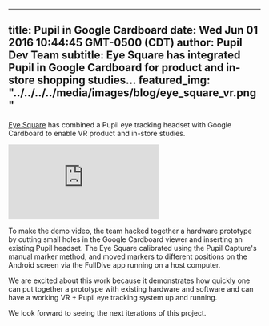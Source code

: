 ---
 title: Pupil in Google Cardboard
 date: Wed Jun 01 2016 10:44:45 GMT-0500 (CDT)
 author: Pupil Dev Team
 subtitle: Eye Square has integrated Pupil in Google Cardboard for product and in-store shopping studies...
 featured_img: "../../../../media/images/blog/eye_square_vr.png"  
 ---

[Eye Square](http://www.eye-square.com/itx/) has combined a Pupil eye tracking headset with Google Cardboard to enable VR product and in-store studies. 

<div class="Feature-video-container-16by9">
  <iframe class="Feature-video" src="https://player.vimeo.com/video/168907965?title=0&byline=0&portrait=0" frameborder="0" allowfullscreen></iframe>
</div>

To make the demo video, the team hacked together a hardware prototype by cutting small holes in the Google Cardboard viewer and inserting an existing Pupil headset. The Eye Square calibrated using the Pupil Capture's manual marker method, and moved markers to different positions on the Android screen via the FullDive app running on a host computer.

We are excited about this work because it demonstrates how quickly one can put together a prototype with existing hardware and software and can have a working VR + Pupil eye tracking system up and running.

We look forward to seeing the next iterations of this project.
